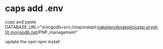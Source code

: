 # caps add .env 
copy and paste 
DATABASE_URL="mongodb+srv://majnnakpil:nakpilers@nakpilcluster.ervgh0t.mongodb.net/PNP_management"


update the npm
npm install
